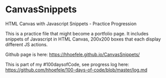 # CanvasSnippets
HTML Canvas with Javascript Snippets - Practice Progression

This is a practice file that might become a portfolio page.  It includes snippets of Javascript in HTML Canvas, 
200x200 boxes that each display different JS actions.

Github page is here: 
     https://hhoefele.github.io/CanvasSnippets/

This is part of my #100daysofCode, see progress log here: 
     https://github.com/hhoefele/100-days-of-code/blob/master/log.md